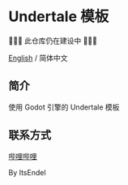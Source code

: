 # Undertale 模板

🚧🚧🚧 此仓库仍在建设中 🚧🚧🚧

[English](https://github.com/ItsEndel/undertale-template/README.md) / 简体中文

## 简介

使用 Godot 引擎的 Undertale 模板

## 联系方式

[哔哩哔哩](https://space.bilibili.com/57586790)

By ItsEndel
